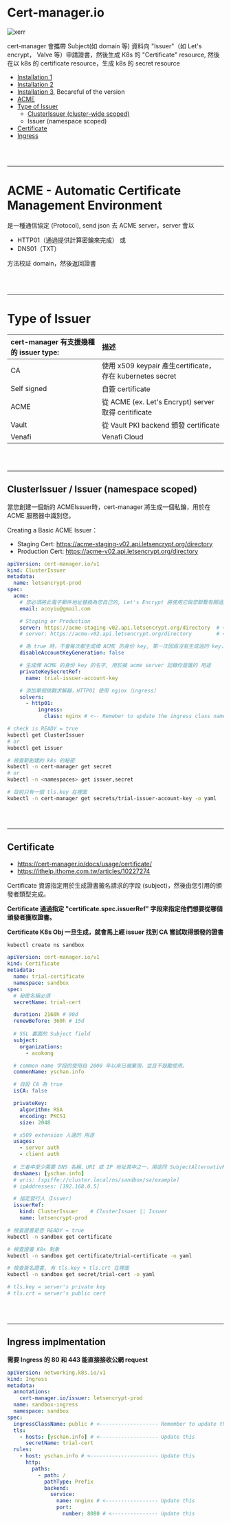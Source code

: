 # Cert-manager.io

![xerr](./_image/what%20is%20cert-manager.png)

cert-manager 會攜帶 Subject(如 domain 等) 資料向 "Issuer"（如 Let's encrypt， Valve 等）申請證書，然後生成 K8s 的 "Certificate" resource, 然後在以 k8s 的 certificate resource，生成 k8s 的 secret resource

- [Installation 1](https://cert-manager.io/docs/installation/)
- [Installation 2](https://github.com/cert-manager/cert-manager/releases)
- [Installation 3](https://help.aliyun.com/document_detail/409430.html), Becareful of the version
- [ACME](#acme---automatic-certificate-management-environment)
- [Type of Issuer](#type-of-issuer)
  - [ClusterIssuer (cluster-wide scoped)](#clusterissuer)
  - Issuer (namespace scoped)
- [Certificate](#certificate)
- [Ingress](#ingress-implmentation)

<br/><br/>

---

# ACME - Automatic Certificate Management Environment

是一種通信協定 (Protocol), send json 去 ACME server，server 會以

- HTTP01（通過提供計算密鑰來完成） 或
- DNS01（TXT）

方法校証 domain，然後返回證書

<br/><br/>

---

# Type of Issuer

| cert-manager 有支援幾種的 issuer type: | 描述                                                      |
| :------------------------------------- | :-------------------------------------------------------- |
| CA                                     | 使用 x509 keypair 產生certificate，存在 kubernetes secret |
| Self signed                            | 自簽 certificate                                          |
| ACME                                   | 從 ACME (ex. Let's Encrypt) server 取得 ceritificate      |
| Vault                                  | 從 Vault PKI backend 頒發 certificate                     |
| Venafi                                 | Venafi Cloud                                              |

<br/><br/>

---

## ClusterIssuer / Issuer (namespace scoped)

當您創建一個新的 ACMEIssuer時，cert-manager 將生成一個私鑰，用於在 ACME 服務器中識別您。

Creating a Basic ACME Issuer：

- Staging Cert: https://acme-staging-v02.api.letsencrypt.org/directory
- Production Cert: https://acme-v02.api.letsencrypt.org/directory

```yaml
apiVersion: cert-manager.io/v1
kind: ClusterIssuer
metadata:
  name: letsencrypt-prod
spec:
  acme:
    # 您必須將此電子郵件地址替換為您自己的, Let's Encrypt 將使用它與您聯繫有關過期的問題證書，以及與您的帳戶相關的問題。
    email: acoyiu@gmail.com

    # Staging or Production
    server: https://acme-staging-v02.api.letsencrypt.org/directory  # <- this for stainging (testing)
    # server: https://acme-v02.api.letsencrypt.org/directory        # <- this for production

    # 為 true 時，不會每次都生成俾 ACME 的身份 key, 第一次因爲沒有生成過的 key，所以多數都係 false
    disableAccountKeyGeneration: false

    # 生成俾 ACME 的身份 key 的名字, 用於被 acme server 記錄你是誰的 用途
    privateKeySecretRef:
      name: trial-issuer-account-key

    # 添加單個挑戰求解器，HTTP01 使用 nginx（ingress）
    solvers:
      - http01:
          ingress:
            class: nginx # <-- Remeber to update the ingress class name
```

```sh
# check is READY = true
kubectl get ClusterIssuer
# or
kubectl get issuer

# 檢查新創建的 k8s 的秘密
kubectl -n cert-manager get secret
# or
kubectl -n <namespaces> get issuer,secret

# 目前只有一個 tls.key 在裡面
kubectl -n cert-manager get secrets/trial-issuer-account-key -o yaml
```

<br/><br/>

---

## Certificate

- https://cert-manager.io/docs/usage/certificate/
- https://ithelp.ithome.com.tw/articles/10227274

Certificate 資源指定用於生成證書籤名請求的字段 (subject)，然後由您引用的頒發者類型完成。

**Certificate 通過指定 "certificate.spec.issuerRef" 字段來指定他們想要從哪個頒發者獲取證書。**

**Certificate K8s Obj 一旦生成，就會馬上經 issuer 找到 CA 嘗試取得頒發的證書**

```sh
kubectl create ns sandbox
```

```yaml
apiVersion: cert-manager.io/v1
kind: Certificate
metadata:
  name: trial-certificate
  namespace: sandbox
spec:
  # 秘密名稱必須
  secretName: trial-cert

  duration: 2160h # 90d
  renewBefore: 360h # 15d
  
  # SSL 裏面的 Subject field
  subject:
    organizations:
      - acokong

  # common name 字段的使用自 2000 年以來已被棄用，並且不鼓勵使用。
  commonName: yschan.info

  # 自設 CA 為 true
  isCA: false

  privateKey:
    algorithm: RSA
    encoding: PKCS1
    size: 2048

  # x509 extension 入邊的 用途
  usages:
    - server auth
    - client auth
    
  # 三者中至少需要 DNS 名稱、URI 或 IP 地址其中之一，用途同 SubjectAlternativName 一樣
  dnsNames: [yschan.info]
  # uris: [spiffe://cluster.local/ns/sandbox/sa/example]
  # ipAddresses: [192.168.0.5]

  # 指定發行人（Issuer）
  issuerRef:
    kind: ClusterIssuer    # ClusterIssuer || Issuer
    name: letsencrypt-prod
```

```sh
# 檢查證書是否 READY = true
kubectl -n sandbox get certificate

# 檢查證書 K8s 對象
kubectl -n sandbox get certificate/trial-certificate -o yaml

# 檢查簽名證書, 有 tls.key + tls.crt 在裡面
kubectl -n sandbox get secret/trial-cert -o yaml

# tls.key = server's private key
# tls.crt = server's public cert
```

<br/><br/>

---

## Ingress implmentation

**需要 Ingress 的 80 和 443 能直接接收公網 request**

```yaml
apiVersion: networking.k8s.io/v1
kind: Ingress
metadata:
  annotations:
    cert-manager.io/issuer: letsencrypt-prod
  name: sandbox-ingress
  namespace: sandbox
spec:
  ingressClassName: public # <------------------- Remember to update this value
  tls:
    - hosts: [yschan.info] # <------------------- Update this
      secretName: trial-cert
  rules:
    - host: yschan.info # <---------------------- Update this
      http:
        paths:
          - path: /
            pathType: Prefix
            backend:
              service:
                name: nnginx # <----------------- Update this
                port:
                  number: 8080 # <--------------- Update this
```
